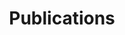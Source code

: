 ---
layout: publications
title: Publications 
header:
  theme: dark
  background: 'linear-gradient(0deg, rgb(0, 0, 0), rgb(77, 77, 77))' 
---